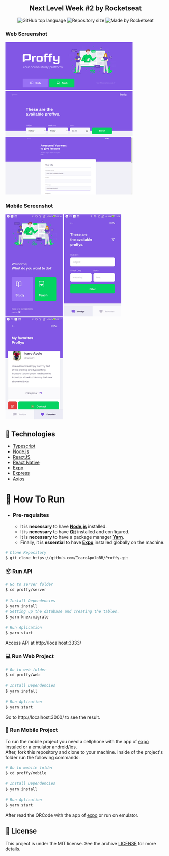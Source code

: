<h2 align="center">
    <br>Next Level Week #2 by Rocketseat <br/>
</h2>

<p align="center">
  <img alt="GitHub top language" src="https://img.shields.io/github/languages/top/HigorSnt/proffy?style=flat-square">
  <img alt="Repository size" src="https://img.shields.io/github/repo-size/grioos/proffy-discovery">
  <img alt="Made by Rocketseat" src="https://img.shields.io/badge/made%20by-Rocketseat-%237519C1?style=flat-square"><br/>
</p>

### Web Screenshot
<div>
   <img src="./.github/web.PNG" width="400px">
   <img src="./.github/web1.PNG" width="400px">
   <img src="./.github/web2.PNG" width="400px">
</div>

### Mobile Screenshot
<div>
   <img src="./.github/mobile.jpeg" width="180">
   <img src="./.github/mobile1.jpeg" width="180">
   <img src="./.github/mobile2.jpeg" width="180">
</div>

## :rocket: Technologies

-  [Typescript](https://www.typescriptlang.org/)
-  [Node.js](https://nodejs.org/en/)
-  [ReactJS](https://reactjs.org/)
-  [React Native](http://facebook.github.io/react-native/)
-  [Expo](https://expo.io/)
-  [Express](https://expressjs.com/)
-  [Axios](https://github.com/axios/axios)

# :construction_worker: How To Run
- ### **Pre-requisites**

  - It is **necessary** to have **[Node.js](https://nodejs.org/en/)** installed.
  - It is **necessary** to have **[Git](https://git-scm.com/)** installed and configured.
  - It is **necessary** to have a package manager **[Yarn](https://yarnpkg.com/)**.
  - Finally, it is **essential** to have **[Expo](https://expo.io/)** installed globally on the machine.
  
```bash
# Clone Repository
$ git clone https://github.com/IcaroApoloBR/Proffy.git
```
### 📦 Run API

```bash
# Go to server folder
$ cd proffy/server

# Install Dependencies
$ yarn install
# Setting up the database and creating the tables.
$ yarn knex:migrate

# Run Aplication
$ yarn start
```
Access API at http://localhost:3333/

### 💻 Run Web Project

```bash
# Go to web folder
$ cd proffy/web

# Install Dependencies
$ yarn install

# Run Aplication
$ yarn start
```
Go to http://localhost:3000/ to see the result.

### 📱 Run Mobile Project
To run the mobile project you need a cellphone with the app of [expo](https://play.google.com/store/apps/details?id=host.exp.exponent) instaled or a emulator android/ios.
<br />
After, fork this repository and clone to your machine. Inside of the project's folder run the following commands:

```bash
# Go to mobile folder
$ cd proffy/mobile

# Install Dependencies
$ yarn install

# Run Aplication
$ yarn start
```
After read the QRCode with the app of [expo](https://play.google.com/store/apps/details?id=host.exp.exponent) or run on emulator.

## :memo: License
This project is under the MIT license. See the archive [LICENSE](LICENSE.md) for more details.
